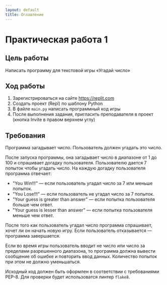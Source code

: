 ```yaml
---
layout: default
title: Оглавление
---
```


# Практическая работа 1

## Цель работы

Написать программу для текстовой игры «Угадай число»

## Ход работы

1. Зарегистрироваться на сайте https://replit.com
2. Создать проект (Repl) по шаблону Python
3. В файле `main.py` написать программный код игры
4. После выполнения задания, пригласить преподавателя в проект (кнопка Invite в правом верхнем углу)

## Требования

Программа загадывает число. Пользователь должен угадать это число.

После запуска программы, она загадывает число в диапазоне от 1 до 100 и спрашивает догадку пользователя.
Пользователю дается 7 попыток чтобы угадать число. На каждую догадку пользователя программа отвечает:

* "You Win!!!" — если пользователь угадал число за 7 или меньше попыток.
* "You Lose!!!" — если пользователь не угадал число за 7 попыток.
* "Your guess is greater than answer" — если попытка пользователя больше чем ответ.
* "Your guess is lesser than answer" — если попытка пользователя меньше чем ответ.

После того как пользователь угадал число программа спрашивает, хочет ли он начать новую игру.
Если пользователь отказывается — программа завершается.

Если во время игры пользователь вводит не число или число за пределами разрешенного диапазона, то программа должна вывести сообщение об ошибке и повторить ввод данных. 
Количество попыток при этом не должно уменьшаться.

Исходный код должен быть оформлен в соответствии с требованиями PEP-8. Для проверки будет использоватся линтер `flake8`.
